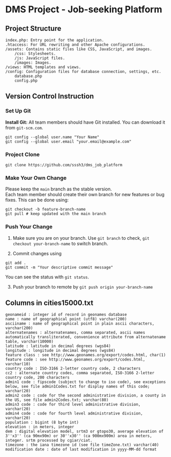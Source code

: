 # DMS Project - Job-seeking Platform


## Project Structure
```
index.php: Entry point for the application.
.htaccess: For URL rewriting and other Apache configurations.
/assets: Contains static files like CSS, JavaScript, and images.
    /css: Stylesheets.
    /js: JavaScript files.
    /images: Images.
/views: HTML templates and views.
/config: Configuration files for database connection, settings, etc.
    database.php
    config.php
```

## Version Control Instruction
### Set Up Git
**Install Git:** All team members should have Git installed. You can download it from `git-scm.com`.
```
git config --global user.name "Your Name"
git config --global user.email "your.email@example.com"
```

### Project Clone
```
git clone https://github.com/sssh3/dms_job_platform
```

### Make Your Own Change
Please keep the `main` branch as the stable version.  
Each team member should create their own branch for new features or bug fixes. This can be done using:
```
git checkout -b feature-branch-name
git pull # keep updated with the main branch
```

### Push Your Change
1. Make sure you are on your branch. Use `git branch` to check, `git checkout your-branch-name` to switch branch.

2. Commit changes using 
```
git add .
git commit -m "Your descriptive commit message"
```
You can see the status with `git status`.

3. Push your branch to remote by `git push origin your-branch-name`


## Columns in cities15000.txt
```
geonameid : integer id of record in geonames database
name : name of geographical point (utf8) varchar(200)
asciiname : name of geographical point in plain ascii characters, varchar(200)
alternatenames : alternatenames, comma separated, ascii names automatically transliterated, convenience attribute from alternatename table, varchar(10000)
latitude : latitude in decimal degrees (wgs84)
longitude : longitude in decimal degrees (wgs84)
feature class : see http://www.geonames.org/export/codes.html, char(1)
feature code : see http://www.geonames.org/export/codes.html, varchar(10)
country code : ISO-3166 2-letter country code, 2 characters
cc2 : alternate country codes, comma separated, ISO-3166 2-letter country code, 200 characters
admin1 code : fipscode (subject to change to iso code), see exceptions below, see file admin1Codes.txt for display names of this code; varchar(20)
admin2 code : code for the second administrative division, a county in the US, see file admin2Codes.txt; varchar(80)
admin3 code : code for third level administrative division, varchar(20)
admin4 code : code for fourth level administrative division, varchar(20)
population : bigint (8 byte int)
elevation : in meters, integer
dem : digital elevation model, srtm3 or gtopo30, average elevation of 3''x3'' (ca 90mx90m) or 30''x30'' (ca 900mx900m) area in meters, integer. srtm processed by cgiar/ciat.
timezone : the iana timezone id (see file timeZone.txt) varchar(40)
modification date : date of last modification in yyyy-MM-dd format
```
